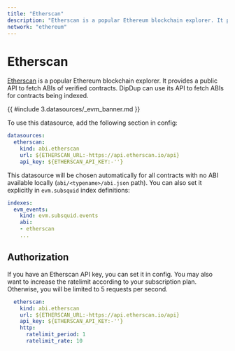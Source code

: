 ```yaml
---
title: "Etherscan"
description: "Etherscan is a popular Ethereum blockchain explorer. It provides a public API to fetch ABIs of verified contracts. DipDup can use its API to fetch ABIs for contracts being indexed."
network: "ethereum"
---
```


# Etherscan

[Etherscan](https://etherscan.io/) is a popular Ethereum blockchain explorer. It provides a public API to fetch ABIs of verified contracts. DipDup can use its API to fetch ABIs for contracts being indexed.

{{ #include 3.datasources/_evm_banner.md }}

To use this datasource, add the following section in config:

```yaml [dipdup.yaml]
datasources:
  etherscan:
    kind: abi.etherscan
    url: ${ETHERSCAN_URL:-https://api.etherscan.io/api}
    api_key: ${ETHERSCAN_API_KEY:-''}
```

This datasource will be chosen automatically for all contracts with no ABI available locally (`abi/<typename>/abi.json` path). You can also set it explicitly in `evm.subsquid` index definitions:

```yaml [dipdup.yaml]
indexes:
  evm_events:
    kind: evm.subsquid.events
    abi:
    - etherscan
    ...
```

## Authorization

If you have an Etherscan API key, you can set it in config. You may also want to increase the ratelimit according to your subscription plan. Otherwise, you will be limited to 5 requests per second.

```yaml [dipdup.yaml]
  etherscan:
    kind: abi.etherscan
    url: ${ETHERSCAN_URL:-https://api.etherscan.io/api}
    api_key: ${ETHERSCAN_API_KEY:-''}
    http:
      ratelimit_period: 1
      ratelimit_rate: 10
```
